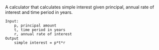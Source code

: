 A calculator that calculates simple interest given principal, annual rate of interest and time period in years.	
	
	Input:	
		p, principal amount
		t, time period in years
		r, annual rate of interest
	Output
   		simple interest = p*t*r
